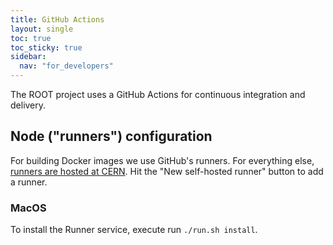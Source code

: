 ```yaml
---
title: GitHub Actions
layout: single
toc: true
toc_sticky: true
sidebar:
  nav: "for_developers"
---
```


The ROOT project uses a GitHub Actions for continuous integration and delivery.

## Node ("runners") configuration

For building Docker images we use GitHub's runners.
For everything else, [runners are hosted at CERN](https://github.com/root-project/root/settings/actions/runners).
Hit the "New self-hosted runner" button to add a runner.

### MacOS

To install the Runner service, execute run `./run.sh install`.
